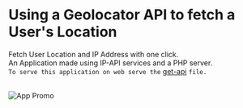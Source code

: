 # Using a Geolocator API to fetch a User's Location

Fetch User Location and IP Address with one click.<br/>
An Application made using IP-API services and a PHP server.<br/>
```To serve this application on web serve the``` [get-api](get-api.php) ```file.```<br/><br/>


![App Promo](ip-api.gif)
